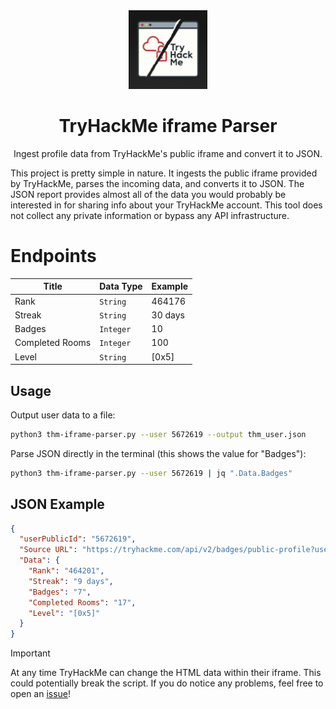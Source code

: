 <div align="center">
  <img width="25%" src="assets/logo.png" />
  <h1>TryHackMe iframe Parser</h1>
  <p>Ingest profile data from TryHackMe's public iframe and convert it to JSON.</p>
</div>

This project is pretty simple in nature. It ingests the public iframe provided by TryHackMe, parses the incoming data, and converts it to JSON. The JSON report provides almost all of the data you would probably be interested in for sharing info about your TryHackMe account. This tool does not collect any private information or bypass any API infrastructure.

# Endpoints
| Title           | Data Type | Example
|-----------------|-----------|---------|
| Rank            | `String`  | 464176
| Streak          | `String`  | 30 days
| Badges          | `Integer` | 10
| Completed Rooms | `Integer` | 100
| Level           | `String`  | [0x5]

## Usage

Output user data to a file:
```bash
python3 thm-iframe-parser.py --user 5672619 --output thm_user.json
```

Parse JSON directly in the terminal (this shows the value for "Badges"):
```bash
python3 thm-iframe-parser.py --user 5672619 | jq ".Data.Badges"
```

## JSON Example
```json
{
  "userPublicId": "5672619",
  "Source URL": "https://tryhackme.com/api/v2/badges/public-profile?userPublicId=5672619",
  "Data": {
    "Rank": "464201",
    "Streak": "9 days",
    "Badges": "7",
    "Completed Rooms": "17",
    "Level": "[0x5]"
  }
}
```

> [!IMPORTANT]  
> At any time TryHackMe can change the HTML data within their iframe. This could potentially break the script. If you do notice any problems, feel free to open an [issue](https://github.com/umikoio/thm-iframe-parser/issues)!
